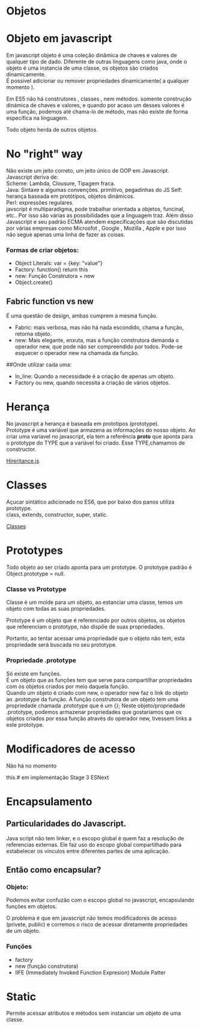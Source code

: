 Objetos
=======

Objeto em javascript
================
Em javascript objeto é uma coleção dinâmica de chaves e valores de qualquer tipo de dado. Diferente de outras linguagens como java, onde o objeto é uma instancia de uma classe, os objetos são criados dinamicamente.       
É possivel adicionar ou remover propriedades dinamicamente( a qualquer momento ).          
 
Em ES5 não há construtores , classes , nem métodos. somente construção dinámica de chaves e valores, e quando por acaso um desses valores é uma função, podemos até chama-lo de método, mas não existe de forma específica na linguagem. 

Todo objeto herda de outros objetos.



No "right" way
=============

Não existe um jeito correto, um jeito único de OOP em Javascript. 
Javascript deriva de:    
Scheme: Lambda, Clousure, Tipagem fraca.    
Java: Sintaxe e algumas convenções.    primitivo, pegadinhas do JS
Self: herança baseada em protótipos, objetos dinâmicos.   
Perl: expressões regulares.    
javscript é multiparadigma, pode trabalhar orientada a objetos, funcinal, etc.. Por isso são várias as possibilidades que a linguagem traz. Além disso Javascript e seu padrão ECMA atendem especificações que são discutidas por várias empresas como Microsfot , Google , Mozilla , Apple e por isso não segue apenas uma linha de fazer as coisas.

### Formas de criar objetos:   
- Object Literals: var = {key: "value"}
- Factory: function() return this
- new: Função Construtora + new
- Object.create()

## Fabric function vs new 
É uma questão de design, ambas cumprem a mesma função.
- Fabric: mais verbosa, mas não há nada escondido, chama a função, retorna objeto.
- new: Mais elegante, enxuta, mas a função construtora demanda o operador new, que pode não ser compreendido por todos. Pode-se esquecer o operador new na chamada da função.

##Onde utilizar cada uma:
- In_line: Quando a necessidade é a criação de apenas um objeto.
- Factory ou new, quando necessita a criação de vários objetos.




Herança
=======
No javascript a herança é baseada em prototipos (prototype).   
Prototype é uma variável que armazena as informações do nosso objeto. Ao criar uma variavel no javascript, ela tem a referência __proto__ que aponta para o prototype do TYPE que a variável foi criado. Esse TYPE,chamamos de constructor.    

[Hireritance.js](./hireritance/hireritance.js)



Classes
=======
Açucar sintático adicionado no ES6, que por baixo dos panos utiliza prototype.   
class, extends, constructor, super, static.    

[Classes](./Classe/)

Prototypes
==========

Todo objeto ao ser criado aponta para um prototype. O prototype padrão é Object.prototype = null.


### Classe vs Prototype
Classe é um molde para um objeto, ao estanciar uma classe, temos um objeto com todas as suas propriedades.    

Prototype é um objeto que é referenciado por outros objetos, os objetos que referenciam o prototype, não dispõe de suas propriedades.     

Portanto, ao tentar acessar uma propriedade que o objeto não tem, esta propriedade será buscada no seu prototype.   


### Propriedade .prototype
Só existe em funções.   
É um objeto que as funções tem que serve para compartilhar propriedades com os objetos criados por meio daquela função.    
Quando um objeto é criado com new, o operador new faz o link do objeto ao .prototype da função.
A função construtora de um objeto tem uma propriedade chamada .prototype que é um {};
Neste objeto/propriedade .prototype, podemos armazenar propriedades que gostariamos que os objetos criados por essa função através do 
operador new, tivessem links a este prototype.


Modificadores de acesso 
=======================

Não há no momento    

this.# em implementação Stage 3 ESNext



Encapsulamento
===============

Particularidades do Javascript.
------------------------------
Java script não tem linker, e o escopo global é quem faz a resolução de referencias externas. Ele faz uso do escopo global compartilhado para estabelecer os vínculos entre diferentes partes de uma aplicação. 

Então como encapsular?
-----------------------

### Objeto:

Podemos evitar confuzão com o escopo global no javascript, encapsulando funções em objetos.

O problema é que em javascript não temos modificadores de acesso (privete, public) e corremos o risco de acessar diretamente propriedades de um objeto.

### Funções

- factory
- new (função construtora)
- IIFE (Immediately Invoked Function Expresion) Module Patter




Static
=======

Permite acessar atributos e métodos sem instanciar um objeto de uma classe.

